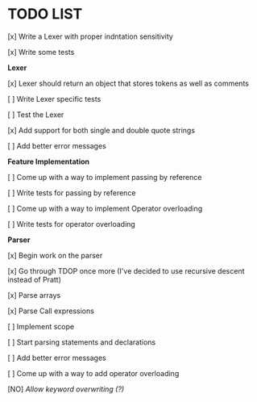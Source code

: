# TODO LIST

[x] Write a Lexer with proper indntation sensitivity

[x] Write some tests

**Lexer**

[x] Lexer should return an object that stores tokens as well as comments

[ ] Write Lexer specific tests

[ ] Test the Lexer

[x] Add support for both single and double quote strings

[ ] Add better error messages

**Feature Implementation**

[ ] Come up with a way to implement passing by reference

[ ] Write tests for passing by reference

[ ] Come up with a way to implement Operator overloading

[ ] Write tests for operator overloading

**Parser**

[x] Begin work on the parser

[x] Go through TDOP once more (I've decided to use recursive descent instead of Pratt)

[x] Parse arrays

[x] Parse Call expressions

[ ] Implement scope

[ ] Start parsing statements and declarations

[ ] Add better error messages

[ ] Come up with a way to add operator overloading

[NO] _Allow keyword overwriting (?)_
